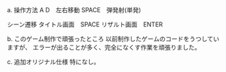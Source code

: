 a. 操作方法
A D　左右移動
SPACE　弾発射(単発)

シーン遷移
タイトル画面　SPACE
リザルト画面　ENTER

b. このゲーム制作で頑張ったところ
以前制作したゲームのコードをうつしていますが、
エラーが出ることが多く、完全になくす作業を頑張りました。

c. 追加オリジナル仕様
特になし。